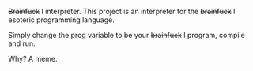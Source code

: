 ~~Brainfuck~~ I interpreter.
This project is an interpreter for the ~~brainfuck~~ I esoteric programming language.

Simply change the prog variable to be your ~~brainfuck~~ I program, compile and run.

Why?
A meme.
